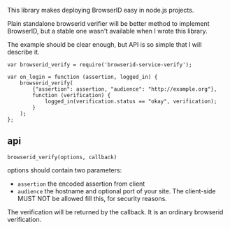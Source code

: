 This library makes deploying BrowserID easy in node.js projects.

Plain standalone browserid verifier will be better method to implement BrowserID, but a stable one wasn't available when I wrote this library.

The example should be clear enough, but API is so simple that I will describe it.


    var browserid_verify = require('browserid-service-verify');

    var on_login = function (assertion, logged_in) {
        browserid_verify(
            {"assertion": assertion, "audience": "http://example.org"},
            function (verification) {
                logged_in(verification.status == "okay", verification);
            }
        );
    };

## api

`browserid_verify(options, callback)`

options should contain two parameters:

- `assertion` the encoded assertion from client
- `audience` the hostname and optional port of your site. The client-side MUST NOT be allowed fill this, for security reasons.

The verification will be returned by the callback. It is an ordinary browserid verification.
